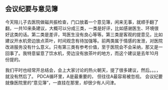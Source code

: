 ## 会议纪要与意见簿
今天陪儿子去医院做磁共振检查，门口放着一个意见簿，闲来无事，就顺手翻了翻，一共10来条建议，大概可以分成三类，一类是好评，比如感谢医生、环境很好这类的话。第二类是差评，骂医生没有良心等等。第三类是客观的提意见，比如建议开水机旁边放点茶叶，时间观念有待加强等。前两类属于情感的发泄，对医院改进服务没有什么意义。只有第三类有参考价值，至于医院会不会采纳，那又是一回事了。我特意留意了饮水机，旁边没有放茶叶的地方，而这个建议是去年10月份提的。

我们平时也经常开总结会，会上大家讨论的热火朝天，提了很多建议，然后。。。，就没有然后了。 PDCA循环里，A是最重要的， 但往往A最容易被忽视。 会议纪要就像医院里的“意见簿”，一直挂在那里，却很少有人问津。
